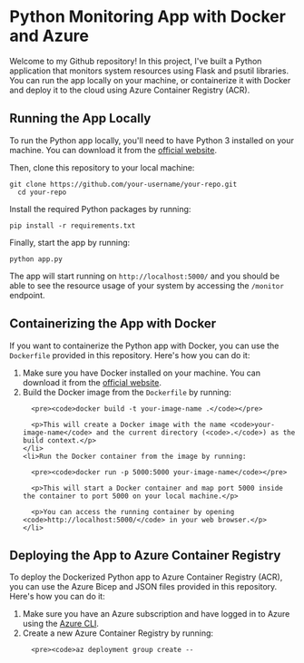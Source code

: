 <!DOCTYPE html>
<html>
<head>
  <meta charset="UTF-8">
</head>
<body>

  <h1>Python Monitoring App with Docker and Azure</h1>

  <p>Welcome to my Github repository! In this project, I've built a Python application that monitors system resources using Flask and psutil libraries. You can run the app locally on your machine, or containerize it with Docker and deploy it to the cloud using Azure Container Registry (ACR).</p>

  <h2>Running the App Locally</h2>

  <p>To run the Python app locally, you'll need to have Python 3 installed on your machine. You can download it from the <a href="https://www.python.org/downloads/">official website</a>.</p>

  <p>Then, clone this repository to your local machine:</p>

  <pre><code>git clone https://github.com/your-username/your-repo.git
  cd your-repo</code></pre>

  <p>Install the required Python packages by running:</p>

  <pre><code>pip install -r requirements.txt</code></pre>

  <p>Finally, start the app by running:</p>

  <pre><code>python app.py</code></pre>

  <p>The app will start running on <code>http://localhost:5000/</code> and you should be able to see the resource usage of your system by accessing the <code>/monitor</code> endpoint.</p>

  <h2>Containerizing the App with Docker</h2>

  <p>If you want to containerize the Python app with Docker, you can use the <code>Dockerfile</code> provided in this repository. Here's how you can do it:</p>

  <ol>
    <li>Make sure you have Docker installed on your machine. You can download it from the <a href="https://www.docker.com/products/docker-desktop">official website</a>.</li>
    <li>Build the Docker image from the <code>Dockerfile</code> by running:

      <pre><code>docker build -t your-image-name .</code></pre>

      <p>This will create a Docker image with the name <code>your-image-name</code> and the current directory (<code>.</code>) as the build context.</p>
    </li>
    <li>Run the Docker container from the image by running:

      <pre><code>docker run -p 5000:5000 your-image-name</code></pre>

      <p>This will start a Docker container and map port 5000 inside the container to port 5000 on your local machine.</p>

      <p>You can access the running container by opening <code>http://localhost:5000/</code> in your web browser.</p>
    </li>
  </ol>

  <h2>Deploying the App to Azure Container Registry</h2>

  <p>To deploy the Dockerized Python app to Azure Container Registry (ACR), you can use the Azure Bicep and JSON files provided in this repository. Here's how you can do it:</p>

  <ol>
    <li>Make sure you have an Azure subscription and have logged in to Azure using the <a href="https://docs.microsoft.com/en-us/cli/azure/install-azure-cli">Azure CLI</a>.</li>
    <li>Create a new Azure Container Registry by running:

      <pre><code>az deployment group create --
